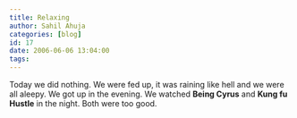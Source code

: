 ```yaml
---
title: Relaxing
author: Sahil Ahuja
categories: [blog]
id: 17
date: 2006-06-06 13:04:00
tags:
---
```


Today we did nothing. We were fed up, it was raining like hell and we were all aleepy. We got up in the evening. We watched <span style="font-weight:bold;">Being Cyrus</span> and <span style="font-weight:bold;">Kung fu Hustle</span> in the night. Both were too good.